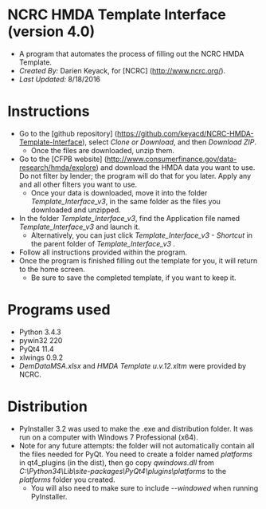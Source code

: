 # NCRC HMDA Template Interface (version 4.0)
- A program that automates the process of filling out the NCRC HMDA Template.
- *Created By:* Darien Keyack, for [NCRC] (http://www.ncrc.org/).
- *Last Updated:* 8/18/2016

# Instructions
- Go to the [github repository] (https://github.com/keyacd/NCRC-HMDA-Template-Interface), select *Clone or Download*, and then *Download ZIP*.
  - Once the files are downloaded, unzip them.
- Go to the [CFPB website] (http://www.consumerfinance.gov/data-research/hmda/explore) and download the HMDA data you want to use. Do not filter by lender; the program will do that for you later. Apply any and all other filters you want to use. 
  - Once your data is downloaded, move it into the folder *Template_Interface_v3*, in the same folder as the files you downloaded and unzipped.
- In the folder *Template_Interface_v3*, find the Application file named *Template_Interface_v3* and launch it. 
  - Alternatively, you can just click *Template_Interface_v3 - Shortcut* in the parent folder of *Template_Interface_v3* .
- Follow all instructions provided within the program.
- Once the program is finished filling out the template for you, it will return to the home screen. 
  - Be sure to save the completed template, if you want to keep it.

# Programs used
- Python 3.4.3
- pywin32 220
- PyQt4 11.4
- xlwings 0.9.2
- *DemDataMSA.xlsx* and *HMDA Template u.v.12.xltm* were provided by NCRC.

# Distribution
- PyInstaller 3.2 was used to make the .exe and distribution folder. It was run on a computer with Windows 7 Professional (x64).
- Note for any future attempts: the folder will not automatically contain all the files needed for PyQt. You need to create a folder named *platforms* in qt4_plugins (in the dist), then go copy *qwindows.dll* from *C:\Python34\Lib\site-packages\PyQt4\plugins\platforms* to the *platforms* folder you created.
  - You will also need to make sure to include *--windowed* when running PyInstaller.
